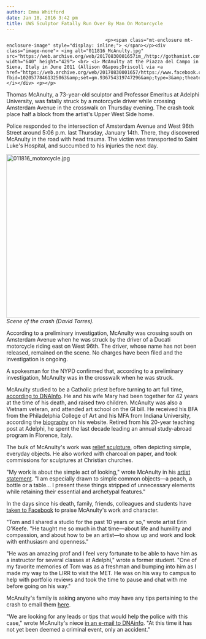 ```yaml
---
author: Emma Whitford
date: Jan 18, 2016 3:42 pm
title: UWS Sculptor Fatally Run Over By Man On Motorcycle
---
```


	
										<p><span class="mt-enclosure mt-enclosure-image" style="display: inline;"> </span></p><div class="image-none"> <img alt="011816_McAnulty.jpg" src="https://web.archive.org/web/20170830001657im_/http://gothamist.com/attachments/nyc_ewhitford/011816_McAnulty.jpg" width="640" height="429"> <br> <i> McAnulty at the Piazza del Campo in Siena, Italy in June 2011 (Allison O&apos;Driscoll via <a href="https://web.archive.org/web/20170830001657/https://www.facebook.com/photo.php?fbid=10205778461325063&amp;set=gm.936754319747296&amp;type=3&amp;theater">Facebook</a>)</i></div> <p></p>

<p>Thomas McAnulty, a 73-year-old sculptor and Professor Emeritus at Adelphi University, was fatally struck by a motorcycle driver while crossing Amsterdam Avenue in the crosswalk on Thursday evening. The crash took place half a block from the artist&apos;s Upper West Side home. </p>

<p>Police responded to the intersection of Amsterdam Avenue and West 96th Street around 5:06 p.m. last Thursday, January 14th. There, they discovered McAnulty in the road with head trauma. The victim was transported to Saint Luke&apos;s Hospital, and succumbed to his injuries the next day. </p>

<p><span class="mt-enclosure mt-enclosure-image" style="display: inline;"> </span></p><div class="image-none"> <img alt="011816_motorcycle.jpg" src="https://web.archive.org/web/20170830001657im_/http://gothamist.com/attachments/nyc_ewhitford/011816_motorcycle.jpg" width="640" height="426"> <br> <i> Scene of the crash (David Torres). </i></div>  <p></p>

<p>According to a preliminary investigation, McAnulty was crossing south on Amsterdam Avenue when he was struck by the driver of a Ducati motorcycle riding east on West 96th. The driver, whose name has not been released, remained on the scene. No charges have been filed and the investigation is ongoing. </p>

<p>A spokesman for the NYPD confirmed that, according to a preliminary investigation, McAnulty was in the crosswalk when he was struck. </p>

<p>McAnulty studied to be a Catholic priest before turning to art full time, <a href="https://web.archive.org/web/20170830001657/https://www.dnainfo.com/new-york/20160118/upper-west-side/victim-west-96th-street-motorcycle-crash-was-sculptor-art-professor">according to DNAInfo</a>. He and his wife Mary had been together for 42 years at the time of his death, and raised two children. McAnulty was also a Vietnam veteran, and attended art school on the GI bill. He received his BFA from the Philadelphia College of Art and his MFA from Indiana University, according the <a href="https://web.archive.org/web/20170830001657/http://thomasmcanulty.com/cv/">biography</a> on his website. Retired from his 20-year teaching post at Adelphi, he spent the last decade leading an annual study-abroad program in Florence, Italy. </p>

<p>The bulk of McAnulty&apos;s work was <a href="https://web.archive.org/web/20170830001657/http://thomasmcanulty.com/sculptures/">relief sculpture</a>, often depicting simple, everyday objects. He also worked with charcoal on paper, and took commissions for sculptures at Christian churches. </p>

<p>&quot;My work is about the simple act of looking,&quot; wrote McAnulty in his <a href="https://web.archive.org/web/20170830001657/http://thomasmcanulty.com/statement/">artist statement</a>. &quot;I am especially drawn to simple common objects&#x2014;a peach, a bottle or a table&#x2026; I present these things stripped of unnecessary elements while retaining their essential and archetypal features.&quot;</p>

<p>In the days since his death, family, friends, colleagues and students have <a href="https://web.archive.org/web/20170830001657/https://www.facebook.com/groups/936622059760522/">taken to Facebook</a> to praise McAnulty&apos;s work and character. </p>

<p>&quot;Tom and I shared a studio for the past 10 years or so,&quot; wrote artist Erin O&apos;Keefe. &quot;He taught me so much in that time&#x2014;about life and humility and compassion, and about how to be an artist&#x2014;to show up and work and look with enthusiasm and openness.&quot; </p>

<p>&quot;He was an amazing prof and I feel very fortunate to be able to have him as a instructor for several classes at Adelphi,&quot; wrote a former student. &quot;One of my favorite memories of Tom was as a freshman and bumping into him as I made my way to the LIRR to visit the MET. He was on his way to campus to help with portfolio reviews and took the time to pause and chat with me before going on his way.&quot; </p>

<p>McAnulty&apos;s family is asking anyone who may have any tips pertaining to the crash to email them <a href="https://web.archive.org/web/20170830001657/mailto:helptommac@gmail.com">here</a>. </p>

<p>&quot;We are looking for any leads or tips that would help the police with this case,&quot; wrote McAnulty&apos;s niece <a href="https://web.archive.org/web/20170830001657/https://www.dnainfo.com/new-york/20160118/upper-west-side/victim-west-96th-street-motorcycle-crash-was-sculptor-art-professor">in an e-mail to DNAinfo</a>. &quot;At this time it has not yet been deemed a criminal event, only an accident.&quot; </p>					
										
									
				